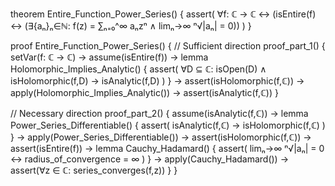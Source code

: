 theorem Entire_Function_Power_Series() {
  assert(
    ∀f: ℂ → ℂ ↔ 
    (isEntire(f) ↔ 
      (∃{aₙ}ₙ∈ℕ: f(z) = ∑ₙ₌₀^∞ aₙzⁿ ∧ 
       limₙ→∞ ⁿ√|aₙ| = 0))
  )
}

proof Entire_Function_Power_Series() {
  // Sufficient direction
  proof_part_1() {
    setVar(f: ℂ → ℂ) →
    assume(isEntire(f)) →
    lemma Holomorphic_Implies_Analytic() {
      assert(
        ∀D ⊆ ℂ: isOpen(D) ∧ isHolomorphic(f,D) → 
        isAnalytic(f,D)
      )
    } →
    assert(isHolomorphic(f,ℂ)) →
    apply(Holomorphic_Implies_Analytic()) →
    assert(isAnalytic(f,ℂ))
  }

  // Necessary direction
  proof_part_2() {
    assume(isAnalytic(f,ℂ)) →
    lemma Power_Series_Differentiable() {
      assert(
        isAnalytic(f,ℂ) → isHolomorphic(f,ℂ)
      )
    } →
    apply(Power_Series_Differentiable()) →
    assert(isHolomorphic(f,ℂ)) →
    assert(isEntire(f)) →
    lemma Cauchy_Hadamard() {
      assert(
        limₙ→∞ ⁿ√|aₙ| = 0 ↔ 
        radius_of_convergence = ∞
      )
    } →
    apply(Cauchy_Hadamard()) →
    assert(∀z ∈ ℂ: series_converges(f,z))
  }
}